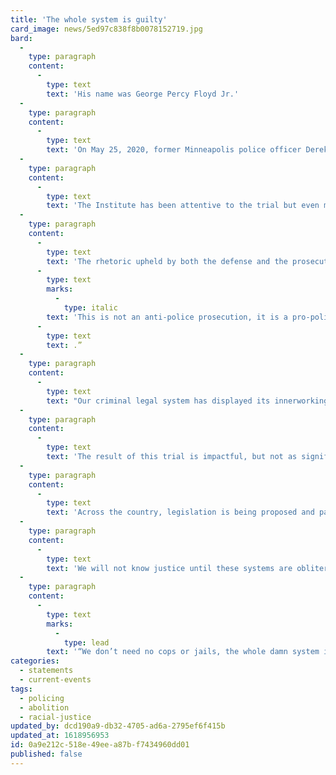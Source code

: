 ```yaml
---
title: 'The whole system is guilty'
card_image: news/5ed97c838f8b0078152719.jpg
bard:
  -
    type: paragraph
    content:
      -
        type: text
        text: 'His name was George Percy Floyd Jr.'
  -
    type: paragraph
    content:
      -
        type: text
        text: 'On May 25, 2020, former Minneapolis police officer Derek Chauvin became the next cop in a long legacy of killings, murders, and disregard for the lives of Black and Brown people when he murdered George Floyd.'
  -
    type: paragraph
    content:
      -
        type: text
        text: 'The Institute has been attentive to the trial but even more so to resistance efforts taking place and inspired by impacted communities in Minnesota. We have long understood that taking this killer cop to court would not offer true justice. This verdict still means that systems of policing and imprisonment will be generally unscrutinized by the courts, police departments, or government agencies.'
  -
    type: paragraph
    content:
      -
        type: text
        text: 'The rhetoric upheld by both the defense and the prosecution is that police are a necessary staple in our communities and a noble profession. The arguments made were not about the inherent violence of policing, but whether this individual officer was within or beyond what is deemed acceptable use of force per policing protocol. In fact, in the closing remarks the State said “'
      -
        type: text
        marks:
          -
            type: italic
        text: 'This is not an anti-police prosecution, it is a pro-police prosecution'
      -
        type: text
        text: .”
  -
    type: paragraph
    content:
      -
        type: text
        text: "Our criminal legal system has displayed its innerworkings, its mess, its inefficiency on a national scale throughout the trial proceedings. From the obscure jury selection tactics to the stigmatization of people who use drugs all the way to this final verdict—millions have watched and questioned the effectiveness of this process.\_"
  -
    type: paragraph
    content:
      -
        type: text
        text: 'The result of this trial is impactful, but not as significant as the ongoing work being orchestrated by those who already know that policing and punishment do not offer us safety. An abolitionist future is made possible because we are already living in an abolitionist present. We don’t need empty promises proffered through legislation that only serve to beef up police power. We don’t need city streets painted over with proclamations of Black Lives Matter to pacify the public while protesters are getting brutalized on the same block.'
  -
    type: paragraph
    content:
      -
        type: text
        text: 'Across the country, legislation is being proposed and passed that restricts the lives of trans, nonbinary, and intersex people by restrictioning youth participation in sports, inhibiting access to affirming health care, and violating the bodily agency of trans, nonbinary, and intersex children. Codifying transphobia is deeply interconnected with systems of policing and imprisonment—we are targeted and criminalized for our difference, for our expression, for our existence. Gender justice is criminal justice is racial justice.'
  -
    type: paragraph
    content:
      -
        type: text
        text: 'We will not know justice until these systems are obliterated. We are grieving, we are hurting, but we are fighting. While the prosecution wasn’t condemning the institution of police, we are—and our work will continue to be principled and attuned to the vision of justice that refuses to let this manifestation of violence exist.'
  -
    type: paragraph
    content:
      -
        type: text
        marks:
          -
            type: lead
        text: '“We don’t need no cops or jails, the whole damn system is guilty as hell”'
categories:
  - statements
  - current-events
tags:
  - policing
  - abolition
  - racial-justice
updated_by: dcd190a9-db32-4705-ad6a-2795ef6f415b
updated_at: 1618956953
id: 0a9e212c-518e-49ee-a87b-f7434960dd01
published: false
---
```

